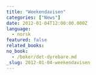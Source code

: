 ```yaml
---
title: "Weekendavisen"
categories: ["News"]
date: 2012-01-04T12:00:00.000Z
language:
  - norsk
featured: false
related_books:
no_book:
  - /boker/det-dyrebare.md
_slug: 2012-01-04-weekendavisen
---
```

